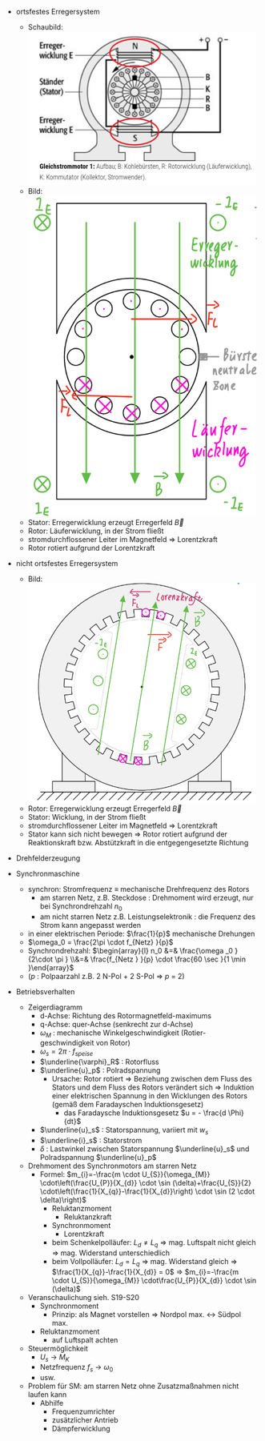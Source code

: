 - ortsfestes Erregersystem 
	- Schaubild: ![|475](https://github.com/ICH-BIN-HXM/images_Aktorsysteme/blob/main/Snipaste_2023-10-20_15-05-31.png?raw=) 
	- Bild: ![|250](https://github.com/ICH-BIN-HXM/images_Aktorsysteme/blob/main/Snipaste_2023-10-20_15-38-20.png?raw=) 
	- Stator: Erregerwicklung erzeugt Erregerfeld $\vec{B}$ 
	- Rotor: Läuferwicklung, in der Strom fließt 
	- stromdurchflossener Leiter im Magnetfeld $\Rightarrow$ Lorentzkraft 
	- Rotor rotiert aufgrund der Lorentzkraft 
- nicht ortsfestes Erregersystem 
	- Bild:  ![|325](https://github.com/ICH-BIN-HXM/images_Aktorsysteme/blob/main/Snipaste_2023-10-20_15-40-17.png?raw=) 
	- Rotor: Erregerwicklung erzeugt Erregerfeld $\vec{B}$ 
	- Stator: Wicklung, in der Strom fließt 
	- stromdurchflossener Leiter im Magnetfeld $\Rightarrow$ Lorentzkraft 
	- Stator kann sich nicht bewegen $\Rightarrow$ Rotor rotiert aufgrund der Reaktionskraft bzw. Abstützkraft in die entgegengesetzte Richtung 

- Drehfelderzeugung 

- Synchronmaschine 
	- synchron: Stromfrequenz $\equiv$ mechanische Drehfrequenz des Rotors 
		- am starren Netz, z.B. Steckdose : Drehmoment wird erzeugt, nur bei Synchrondrehzahl $n_0$ 
		- am nicht starren Netz z.B. Leistungselektronik : die Frequenz des Strom kann angepasst werden 
	- in einer elektrischen Periode: $\frac{1}{p}$ mechanische Drehungen 
	- $\omega_0 = \frac{2\pi \cdot f_{Netz} }{p}$ 
	- Synchrondrehzahl: $\begin{array}{l}  n_0 &=& \frac{\omega _0 }{2\cdot \pi }  \\&=& \frac{f_{Netz } }{p} \cdot \frac{60 \sec }{1 \min }\end{array}$ 
	- ($p$ : Polpaarzahl z.B. 2 N-Pol + 2 S-Pol $\Rightarrow$ $p$ = 2) 

- Betriebsverhalten 
	- Zeigerdiagramm 
		- d-Achse: Richtung des Rotormagnetfeld-maximums 
		- q-Achse: quer-Achse (senkrecht zur d-Achse) 
		- $\omega_M$ : mechanische Winkelgeschwindigkeit (Rotier-geschwindigkeit von Rotor) 
		- $\omega_s = 2 \pi \cdot f_{speise}$ 
		- $\underline{\varphi}_R$ : Rotorfluss
		- $\underline{u}_p$ : Polradspannung 
			- Ursache: Rotor rotiert $\Rightarrow$ Beziehung zwischen dem Fluss des Stators und dem Fluss des Rotors verändert sich $\Rightarrow$ Induktion einer elektrischen Spannung in den Wicklungen des Rotors (gemäß dem Faradayschen Induktionsgesetz) 
				- das Faradaysche Induktionsgesetz $u = - \frac{d \Phi}{dt}$ 
		- $\underline{u}_s$ : Statorspannung, variiert mit $w_s$ 
		- $\underline{i}_s$ : Statorstrom 
		- $\delta$ : Lastwinkel zwischen Statorspannung $\underline{u}_s$ und Polradspannung $\underline{u}_p$ 
	- Drehmoment des Synchronmotors am starren Netz 
		- Formel: $m_{i}=-\frac{m \cdot U_{S}}{\omega_{M}} \cdot\left(\frac{U_{P}}{X_{d}} \cdot \sin (\delta)+\frac{U_{S}}{2} \cdot\left(\frac{1}{X_{q}}-\frac{1}{X_{d}}\right) \cdot \sin (2 \cdot \delta)\right)$ 
			- Reluktanzmoment 
				- Reluktanzkraft 
			- Synchronmoment 
				- Lorentzkraft 
			- beim Schenkelpolläufer: $L_d \neq L_q$ $\Rightarrow$ mag. Luftspalt nicht gleich $\Rightarrow$ mag. Widerstand unterschiedlich 
			- beim Vollpolläufer: $L_d = L_q$ $\Rightarrow$ mag. Widerstand gleich $\Rightarrow$ $\frac{1}{X_{q}}-\frac{1}{X_{d}} = 0$ $\Rightarrow$ $m_{i}=-\frac{m \cdot U_{S}}{\omega_{M}} \cdot\frac{U_{P}}{X_{d}} \cdot \sin (\delta)$ 
	- Veranschaulichung sieh. S19-S20 
		- Synchronmoment 
			- Prinzip: als Magnet vorstellen $\Rightarrow$ Nordpol max. <-> Südpol max. 
		- Reluktanzmoment 
			- auf Luftspalt achten 
	- Steuermöglichkeit 
		- $U_s$ -> $M_K$ 
		- Netzfrequenz $f_s$ -> $\omega_0$ 
		- usw. 
	- Problem für SM: am starren Netz ohne Zusatzmaßnahmen nicht laufen kann 
		- Abhilfe 
			- Frequenzumrichter 
			- zusätzlicher Antrieb 
			- Dämpferwicklung 